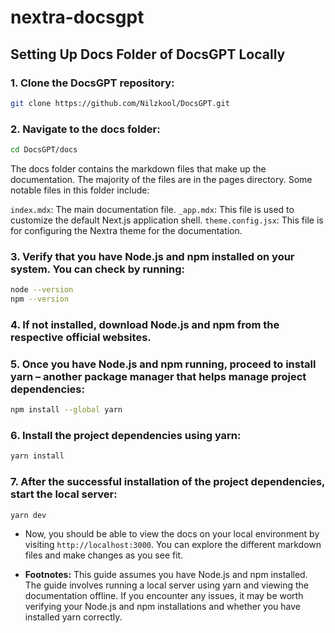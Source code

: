 # nextra-docsgpt

## Setting Up Docs Folder of DocsGPT Locally

### 1. Clone the DocsGPT repository:

```bash
git clone https://github.com/Nilzkool/DocsGPT.git
```

### 2. Navigate to the docs folder:

```bash
cd DocsGPT/docs
```

The docs folder contains the markdown files that make up the documentation. The majority of the files are in the pages directory. Some notable files in this folder include:

`index.mdx`: The main documentation file.
`_app.mdx`: This file is used to customize the default Next.js application shell.
`theme.config.jsx`: This file is for configuring the Nextra theme for the documentation.

### 3. Verify that you have Node.js and npm installed on your system. You can check by running:

```bash
node --version
npm --version
```

### 4. If not installed, download Node.js and npm from the respective official websites.

### 5. Once you have Node.js and npm running, proceed to install yarn – another package manager that helps manage project dependencies:

```bash
npm install --global yarn
```

### 6. Install the project dependencies using yarn:

```bash
yarn install
```

### 7. After the successful installation of the project dependencies, start the local server:

```bash
yarn dev
```

- Now, you should be able to view the docs on your local environment by visiting `http://localhost:3000`. You can explore the different markdown files and make changes as you see fit.

- **Footnotes:** This guide assumes you have Node.js and npm installed. The guide involves running a local server using yarn and viewing the documentation offline. If you encounter any issues, it may be worth verifying your Node.js and npm installations and whether you have installed yarn correctly.